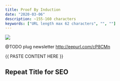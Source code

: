 ```yaml
---
title: Proof By Induction
date: "2020-03-06"
description: ~155-160 characters
keywords: ["URL length max 62 characters", "", ""]
---
```


![](./jarednielsen-image-title.png)

@TODO plug newsletter http://eepurl.com/cP8CMn

{{ PASTE CONTENT HERE }}


## Repeat Title for SEO

